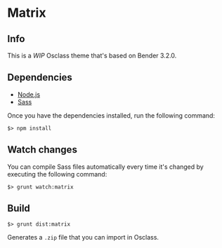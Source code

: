 # Matrix

## Info

This is a *WIP* Osclass theme that's based on Bender 3.2.0.

## Dependencies

* [Node.js](http://nodejs.org/)
* [Sass](http://sass-lang.com/)

Once you have the dependencies installed, run the following command:

```
$> npm install
```

## Watch changes

You can compile Sass files automatically every time it's changed by executing the following command:

```
$> grunt watch:matrix
```

## Build

```
$> grunt dist:matrix
```

Generates a `.zip` file that you can import in Osclass.

